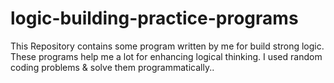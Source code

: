 # logic-building-practice-programs
This Repository contains some program written by me for build strong logic. These programs help me a lot for enhancing logical thinking. I used random coding problems &amp; solve them programmatically..

